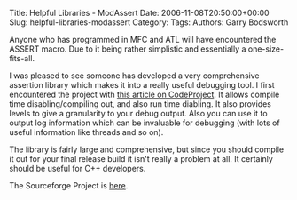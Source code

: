 Title: Helpful Libraries - ModAssert
Date: 2006-11-08T20:50:00+00:00
Slug: helpful-libraries-modassert
Category: 
Tags: 
Authors: Garry Bodsworth

Anyone who has programmed in MFC and ATL will have encountered the ASSERT macro.  Due to it being rather simplistic and essentially a one-size-fits-all.

I was pleased to see someone has developed a very comprehensive assertion library which makes it into a really useful debugging tool.  I first encountered the project with <a href="http://www.codeproject.com/library/ModAssert.asp">this article on CodeProject</a>.  It allows compile time disabling/compiling out, and also run time diabling.  It also provides levels to give a granularity to your debug output.  Also you can use it to output log information which can be invaluable for debugging (with lots of useful information like threads and so on).

The library is fairly large and comprehensive, but since you should compile it out for your final release build it isn't really a problem at all.  It certainly should be useful for C++ developers.

The Sourceforge Project is <a href="http://sourceforge.net/projects/modassert/">here</a>.
